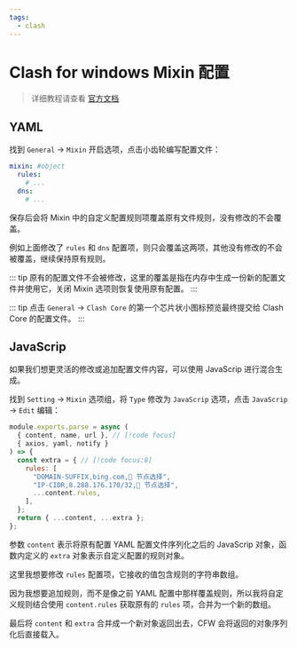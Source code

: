 ```yaml
---
tags:
  - clash
---
```


# Clash for windows Mixin 配置

> 详细教程请查看 [官方文档](https://docs.cfw.lbyczf.com/contents/mixin.html#javascript)

## YAML

找到 `General` -> `Mixin` 开启选项，点击小齿轮编写配置文件：

```yaml
mixin: #object
  rules: 
    # ...
  dns: 
    # ...
```

保存后会将 Mixin 中的自定义配置规则项覆盖原有文件规则，没有修改的不会覆盖。

例如上面修改了 `rules` 和 `dns` 配置项，则只会覆盖这两项，其他没有修改的不会被覆盖，继续保持原有规则。

::: tip
原有的配置文件不会被修改，这里的覆盖是指在内存中生成一份新的配置文件并使用它，关闭 Mixin 选项则恢复使用原有配置。
:::

::: tip
点击 `General` -> `Clash Core` 的第一个芯片状小图标预览最终提交给 Clash Core 的配置文件。
:::

## JavaScrip

如果我们想更灵活的修改或追加配置文件内容，可以使用 JavaScrip 进行混合生成。

找到 `Setting` -> `Mixin` 选项组，将 `Type` 修改为 `JavaScrip` 选项，点击 `JavaScrip` -> `Edit` 编辑：

```js
module.exports.parse = async (
  { content, name, url }, // [!code focus]
  { axios, yaml, notify }
) => {
  const extra = { // [!code focus:8]
    rules: [
      "DOMAIN-SUFFIX,bing.com,🚀 节点选择",
      "IP-CIDR,8.288.176.170/32,🚀 节点选择",
      ...content.rules,
    ],
  };
  return { ...content, ...extra };
};
```

参数 `content` 表示将原有配置 YAML 配置文件序列化之后的 JavaScrip 对象，函数内定义的 `extra` 对象表示自定义配置的规则对象。

这里我想要修改 `rules` 配置项，它接收的值包含规则的字符串数组。

因为我想要追加规则，而不是像之前 YAML 配置中那样覆盖规则，所以我将自定义规则结合使用 `content.rules` 获取原有的 `rules` 项，合并为一个新的数组。

最后将 `content` 和 `extra` 合并成一个新对象返回出去，CFW 会将返回的对象序列化后直接载入。
